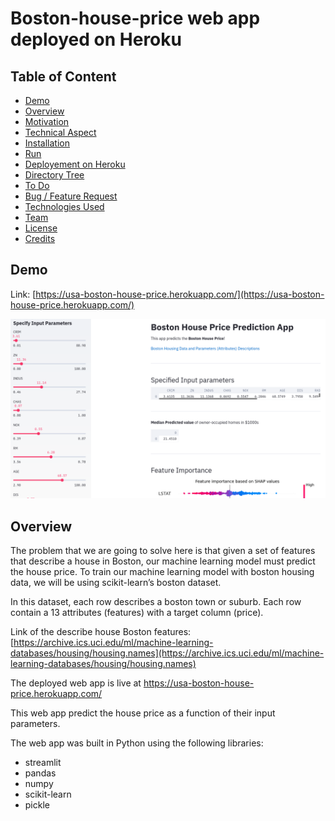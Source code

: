 # Boston-house-price web app deployed on Heroku

## Table of Content
  * [Demo](#demo)
  * [Overview](#overview)
  * [Motivation](#motivation)
  * [Technical Aspect](#technical-aspect)
  * [Installation](#installation)
  * [Run](#run)
  * [Deployement on Heroku](#deployement-on-heroku)
  * [Directory Tree](#directory-tree)
  * [To Do](#to-do)
  * [Bug / Feature Request](#bug---feature-request)
  * [Technologies Used](#technologies-used)
  * [Team](#team)
  * [License](#license)
  * [Credits](#credits)
  
## Demo
Link: [https://usa-boston-house-price.herokuapp.com/](https://usa-boston-house-price.herokuapp.com/)

[![](https://raw.githubusercontent.com/kh-bilal/Dataset/master/demo_Image.png)](https://usa-boston-house-price.herokuapp.com/)

## Overview
The problem that we are going to solve here is that given a set of features that describe a house in Boston, our machine learning model must predict the house price. To train our machine learning model with boston housing data, we will be using scikit-learn’s boston dataset.

In this dataset, each row describes a boston town or suburb. Each row contain a 13 attributes (features) with a target column (price).

Link of the describe house Boston features: [https://archive.ics.uci.edu/ml/machine-learning-databases/housing/housing.names](https://archive.ics.uci.edu/ml/machine-learning-databases/housing/housing.names)

  
The deployed web app is live at https://usa-boston-house-price.herokuapp.com/

This web app predict the house price as a function of their input parameters.


The web app was built in Python using the following libraries:
* streamlit
* pandas
* numpy
* scikit-learn
* pickle
